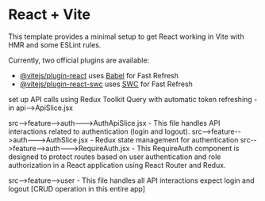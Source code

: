 # React + Vite

This template provides a minimal setup to get React working in Vite with HMR and some ESLint rules.

Currently, two official plugins are available:

- [@vitejs/plugin-react](https://github.com/vitejs/vite-plugin-react/blob/main/packages/plugin-react/README.md) uses [Babel](https://babeljs.io/) for Fast Refresh
- [@vitejs/plugin-react-swc](https://github.com/vitejs/vite-plugin-react-swc) uses [SWC](https://swc.rs/) for Fast Refresh



set up API calls using Redux Toolkit Query with automatic token refreshing - in api-->ApiSlice.jsx

src-->feature-->auth--->AuthApiSlice.jsx - This file handles API interactions related to authentication (login and logout).
src-->feature-->auth--->AuthSlice.jsx - Redux state management for authentication
src-->feature-->auth--->RequireAuth.jsx - This RequireAuth component is designed to protect routes based on user authentication and role authorization in a React application using React Router and Redux.

src-->feature-->user  - This file handles all API interactions expect login and logout [CRUD operation in this entire app] 